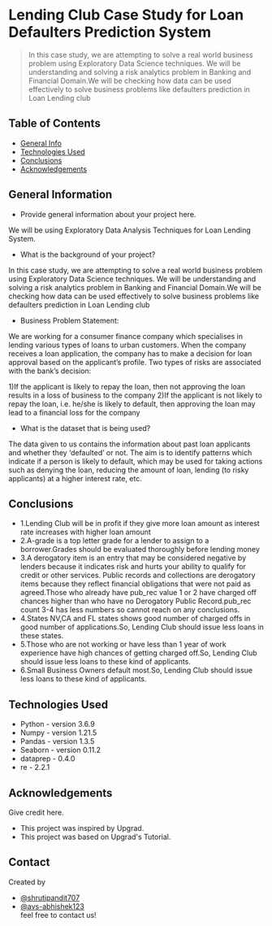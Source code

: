 # Lending Club Case Study for Loan Defaulters Prediction System
> In this case study, we are attempting to solve a real world business problem using Exploratory Data Science techniques. We will be understanding and solving a risk analytics problem in Banking and Financial Domain.We will be checking how data can be used effectively to solve business problems like defaulters prediction in Loan Lending club

## Table of Contents
* [General Info](#general-information)
* [Technologies Used](#technologies-used)
* [Conclusions](#conclusions)
* [Acknowledgements](#acknowledgements)

<!-- You can include any other section that is pertinent to your problem -->

## General Information
- Provide general information about your project here.

We will be using Exploratory Data Analysis Techniques for Loan Lending System.

- What is the background of your project?

In this case study, we are attempting to solve a real world business problem using Exploratory Data Science techniques. We will be understanding and solving a risk analytics problem in Banking and Financial Domain.We will be checking how data can be used effectively to solve business problems like defaulters prediction in Loan Lending club

- Business Problem Statement:

We are working for a consumer finance company which specialises in lending various types of loans to urban customers. When the company receives a loan application, the company has to make a decision for loan approval based on the applicant’s profile. Two types of risks are associated with the bank’s decision:

1)If the applicant is likely to repay the loan, then not approving the loan results in a loss of business to the company
2)If the applicant is not likely to repay the loan, i.e. he/she is likely to default, then approving the loan may lead to a financial loss for the company

- What is the dataset that is being used?

The data given to us contains the information about past loan applicants and whether they ‘defaulted’ or not. The aim is to identify patterns which indicate if a person is likely to default, which may be used for taking actions such as denying the loan, reducing the amount of loan, lending (to risky applicants) at a higher interest rate, etc.

<!-- You don't have to answer all the questions - just the ones relevant to your project. -->

## Conclusions
- 1.Lending Club will be in profit if they give more loan amount as interest rate increases with higher loan amount
- 2.A-grade is a top letter grade for a lender to assign to a borrower.Grades should be evaluated thoroughly before lending money
- 3.A derogatory item is an entry that may be considered negative by lenders because it indicates risk and hurts your ability to qualify for credit or other services. Public records and collections are derogatory items because they reflect financial obligations that were not paid as agreed.Those who already have pub_rec value 1 or 2 have charged off chances higher than who have no Derogatory Public Record.pub_rec count 3-4 has less numbers so cannot reach on any conclusions.
- 4.States NV,CA and FL states shows good number of charged offs in good number of applications.So, Lending Club should issue less loans in these states.
- 5.Those who are not working or have less than 1 year of work experience have high chances of getting charged off.So, Lending Club should issue less loans to these kind of applicants.
- 6.Small Business Owners default most.So, Lending Club should issue less loans to these kind of applicants.

<!-- You don't have to answer all the questions - just the ones relevant to your project. -->


## Technologies Used
- Python - version 3.6.9
- Numpy - version 1.21.5
- Pandas - version 1.3.5
- Seaborn - version 0.11.2
- dataprep - 0.4.0
- re - 2.2.1


<!-- As the libraries versions keep on changing, it is recommended to mention the version of library used in this project -->

## Acknowledgements
Give credit here.
- This project was inspired by Upgrad.
- This project was based on Upgrad's Tutorial.


## Contact
Created by 
- [@shrutipandit707](https://github.com/shrutipandit707) 
- [@avs-abhishek123](https://github.com/avs-abhishek123)  
  feel free to contact us!


<!-- Optional -->
<!-- ## License -->
<!-- This project is open source and available under the [... License](). -->

<!-- You don't have to include all sections - just the one's relevant to your project -->

